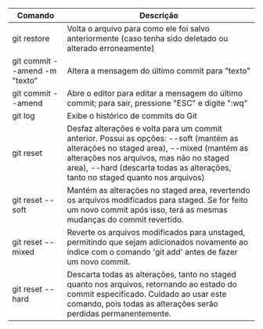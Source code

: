 Comando                           | Descrição
--------------------------------- | --------------------------------------------------------------------------------------------------------------------------------------------------------------------------------------------------------------------------------------------------------------------------------------------
git restore                       | Volta o arquivo para como ele foi salvo anteriormente (caso tenha sido deletado ou alterado erroneamente)
git commit --amend -m "texto"     | Altera a mensagem do último commit para "texto"
git commit --amend                | Abre o editor para editar a mensagem do último commit; para sair, pressione "ESC" e digite ":wq"
git log                           | Exibe o histórico de commits do Git
git reset                         | Desfaz alterações e volta para um commit anterior. Possui as opções: --soft (mantém as alterações no staged area), --mixed (mantém as alterações nos arquivos, mas não no staged area), --hard (descarta todas as alterações, tanto no staged quanto nos arquivos)
git reset --soft                  | Mantém as alterações no staged area, revertendo os arquivos modificados para staged. Se for feito um novo commit após isso, terá as mesmas mudanças do commit revertido.
git reset --mixed                 | Reverte os arquivos modificados para unstaged, permitindo que sejam adicionados novamente ao índice com o comando 'git add' antes de fazer um novo commit.
git reset --hard                  | Descarta todas as alterações, tanto no staged quanto nos arquivos, retornando ao estado do commit especificado. Cuidado ao usar este comando, pois todas as alterações serão perdidas permanentemente.
